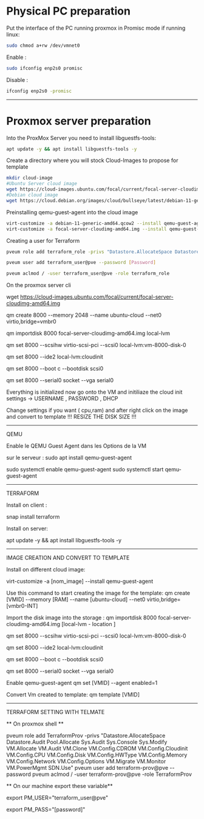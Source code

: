 # Physical PC preparation

Put the interface of the PC running proxmox in Promisc mode if running linux: 

```bash
sudo chmod a+rw /dev/vmnet0
```

Enable :
```bash
sudo ifconfig enp2s0 promisc
```

Disable :
```bash
ifconfig enp2s0 -promisc
```

---

# Proxmox server preparation

Into the ProxMox Server you need to install libguestfs-tools:
```bash
apt update -y && apt install libguestfs-tools -y
```

Create a directory where you will stock Cloud-Images to propose for template
```bash
mkdir cloud-image
#Ubuntu Server cloud image
wget https://cloud-images.ubuntu.com/focal/current/focal-server-cloudimg-amd64.img
#Debian cloud image
wget https://cloud.debian.org/images/cloud/bullseye/latest/debian-11-generic-amd64.qcow2
```

Preinstalling qemu-guest-agent into the cloud image
```bash
virt-customize -a debian-11-generic-amd64.qcow2 --install qemu-guest-agent
virt-customize -a focal-server-cloudimg-amd64.img --install qemu-guest-agent
```

Creating a user for Terraform
```bash
pveum role add terraform_role -privs "Datastore.AllocateSpace Datastore.Audit Pool.Allocate Sys.Audit Sys.Console Sys.Modify VM.Allocate VM.Audit VM.Clone VM.Config.CDROM VM.Config.Cloudinit VM.Config.CPU VM.Config.Disk VM.Config.HWType VM.Config.Memory VM.Config.Network VM.Config.Options VM.Migrate VM.Monitor VM.PowerMgmt"

pveum user add terraform_user@pve --password [Password]

pveum aclmod / -user terraform_user@pve -role terraform_role
```

On the proxmox server cli

wget https://cloud-images.ubuntu.com/focal/current/focal-server-cloudimg-amd64.img

qm create 8000 --memory 2048 --name ubuntu-cloud --net0 virtio,bridge=vmbr0

qm importdisk 8000 focal-server-cloudimg-amd64.img local-lvm

qm set 8000 --scsihw virtio-scsi-pci --scsi0 local-lvm:vm-8000-disk-0

qm set 8000 --ide2 local-lvm:cloudinit

qm set 8000 --boot c --bootdisk scsi0

qm set 8000 --serial0 socket --vga serial0


Everything is initialized now go onto the VM and initiliaze the cloud init settings -> USERNAME , PASSWORD , DHCP

Change settings if you want ( cpu,ram) and after right click on the image and convert to template !!! RESIZE THE DISK SIZE !!!


-------------------------------------------------

QEMU

Enable le QEMU Guest Agent dans les Options de la VM

sur le serveur : sudo apt install qemu-guest-agent

sudo systemctl enable qemu-guest-agent
sudo systemctl start qemu-guest-agent

--------------------------------------------------

TERRAFORM

Install on client :

snap install terraform

Install on server:

apt update -y && apt install libguestfs-tools -y

--------------------------------------------------

IMAGE CREATION AND CONVERT TO TEMPLATE

Install on different cloud image:

virt-customize -a [nom_image] --install qemu-guest-agent

Use this command to start creating the image for the template:
qm create [VMID] --memory [RAM] --name [ubuntu-cloud] --net0 virtio,bridge=[vmbr0-INT]

Import the disk image into the storage :
qm importdisk 8000 focal-server-cloudimg-amd64.img [local-lvm - location ]


qm set 8000 --scsihw virtio-scsi-pci --scsi0 local-lvm:vm-8000-disk-0

qm set 8000 --ide2 local-lvm:cloudinit

qm set 8000 --boot c --bootdisk scsi0

qm set 8000 --serial0 socket --vga serial0

Enable qemu-guest-agent
qm set [VMID] --agent enabled=1

Convert Vm created to template:
qm template [VMID]


--------------------------------------------------

TERRAFORM SETTING WITH TELMATE

** On proxmox shell **

pveum role add TerraformProv -privs "Datastore.AllocateSpace Datastore.Audit Pool.Allocate Sys.Audit Sys.Console Sys.Modify VM.Allocate VM.Audit VM.Clone VM.Config.CDROM VM.Config.Cloudinit VM.Config.CPU VM.Config.Disk VM.Config.HWType VM.Config.Memory VM.Config.Network VM.Config.Options VM.Migrate VM.Monitor VM.PowerMgmt SDN.Use"
pveum user add terraform-prov@pve --password <password>
pveum aclmod / -user terraform-prov@pve -role TerraformProv


** On our machine export these variable**

export PM_USER="terraform_user@pve"

export PM_PASS="[password]"





